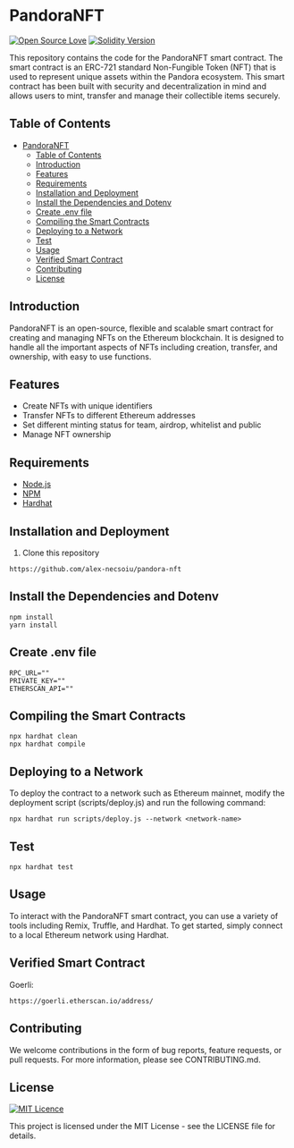 # PandoraNFT
[![Open Source Love](https://badges.frapsoft.com/os/v2/open-source.svg?v=103)](https://github.com/ellerbrock/open-source-badges/)
[![Solidity Version](https://img.shields.io/badge/solidity-0.8.17-blueviolet)](https://solidity.readthedocs.io/en/v0.8.17/)



This repository contains the code for the PandoraNFT smart contract. The smart contract is an ERC-721 standard Non-Fungible Token (NFT) that is used to represent unique assets within the Pandora ecosystem.  This smart contract has been built with security and decentralization in mind and allows users to mint, transfer and manage their collectible items securely.

## Table of Contents
- [PandoraNFT](#pandoranft)
  - [Table of Contents](#table-of-contents)
  - [Introduction](#introduction)
  - [Features](#features)
  - [Requirements](#requirements)
  - [Installation and Deployment](#installation-and-deployment)
  - [Install the Dependencies and Dotenv](#install-the-dependencies-and-dotenv)
  - [Create .env file](#create-env-file)
  - [Compiling the Smart Contracts](#compiling-the-smart-contracts)
  - [Deploying to a Network](#deploying-to-a-network)
  - [Test](#test)
  - [Usage](#usage)
  - [Verified Smart Contract](#verified-smart-contract)
  - [Contributing](#contributing)
  - [License](#license)

## Introduction

PandoraNFT is an open-source, flexible and scalable smart contract for creating and managing NFTs on the Ethereum blockchain. It is designed to handle all the important aspects of NFTs including creation, transfer, and ownership, with easy to use functions.

## Features

- Create NFTs with unique identifiers
- Transfer NFTs to different Ethereum addresses
- Set different minting status for team, airdrop, whitelist and public
- Manage NFT ownership

## Requirements

- [Node.js](https://nodejs.org/en/)
- [NPM](https://www.npmjs.com/)
- [Hardhat](https://hardhat.org/)

## Installation and Deployment

1. Clone this repository
   
```shell
https://github.com/alex-necsoiu/pandora-nft
```

## Install the Dependencies and Dotenv

```shell
npm install
yarn install
```

## Create .env file

```shell
RPC_URL=""
PRIVATE_KEY=""
ETHERSCAN_API=""
```

## Compiling the Smart Contracts

```shell
npx hardhat clean
npx hardhat compile
```


## Deploying to a Network

To deploy the contract to a network such as Ethereum mainnet, modify the deployment script (scripts/deploy.js) and run the following command:

```shell
npx hardhat run scripts/deploy.js --network <network-name>
```

## Test

```shell
npx hardhat test
```

## Usage

To interact with the PandoraNFT smart contract, you can use a variety of tools including Remix, Truffle, and Hardhat. To get started, simply connect to a local Ethereum network using Hardhat.

## Verified Smart Contract

Goerli:
```shell
https://goerli.etherscan.io/address/
```

## Contributing

We welcome contributions in the form of bug reports, feature requests, or pull requests. For more information, please see CONTRIBUTING.md.

## License
[![MIT Licence](https://badges.frapsoft.com/os/mit/mit.svg?v=103)](https://opensource.org/licenses/mit-license.php)

This project is licensed under the MIT License - see the LICENSE file for details.